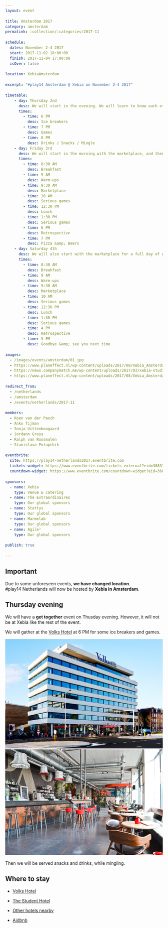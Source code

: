 ```yaml
---
layout: event

title: Amsterdam 2017
category: amsterdam
permalink: :collection/:categories/2017-11

schedule:
  dates: November 2-4 2017
  start: 2017-11-02 18:00:00
  finish: 2017-11-04 17:00:00
  isOver: false

location: XebiaAmsterdam

excerpt: "#play14 Amsterdam @ Xebia on November 2-4 2017"

timetable:
    - day: Thursday 2nd
      desc: We will start in the evening. We will learn to know each other and share a nice dinner all together.
      times:
        - time: 6 PM
          desc: Ice breakers
        - time: 7 PM
          desc: Games
        - time: 8 PM
          desc: Drinks / Snacks / Mingle
    - day: Friday 3rd
      desc: We will start in the morning with the marketplace, and then we will play games all day long.
      times:
        - time: 8:30 AM
          desc: Breakfast
        - time: 9 AM
          desc: Warm-ups
        - time: 9:30 AM
          desc: Marketplace
        - time: 10 AM
          desc: Serious games
        - time: 12:30 PM
          desc: Lunch
        - time: 1:30 PM
          desc: Serious games
        - time: 6 PM
          desc: Retrospective
        - time: 7 PM
          desc: Pizza &amp; Beers
    - day: Saturday 4th
      desc: We will also start with the marketplace for a full day of games. Whoever needs to catch a plane can leave earlier.
      times:
        - time: 8:30 AM
          desc: Breakfast
        - time: 9 AM
          desc: Warm-ups
        - time: 9:30 AM
          desc: Marketplace
        - time: 10 AM
          desc: Serious games
        - time: 12:30 PM
          desc: Lunch
        - time: 1:30 PM
          desc: Serious games
        - time: 4 PM
          desc: Retrospective
        - time: 5 PM
          desc: Goodbye &amp; see you next time

images:
  - /images/events/amsterdam/01.jpg
  - https://www.planeffect.nl/wp-content/uploads/2017/08/Xebia_Amsterdam_6.jpg
  - https://news.companymatch.me/wp-content/uploads/2017/03/xebia-studio.jpg
  - https://www.planeffect.nl/wp-content/uploads/2017/08/Xebia_Amsterdam_5.jpg

redirect_from:
  - /netherlands
  - /amsterdam
  - /events/netherlands/2017-11

members:
  - Koen van der Pasch
  - Anko Tijman
  - Sonja Uittenboogaard
  - Jordann Gross
  - Ralph van Roosmalen
  - Stanislava Potupchik

eventbrite: 
  site: https://play14-netherlands2017.eventbrite.com
  tickets-widget: https://www.eventbrite.com/tickets-external?eid=36837977382&ref=etckt
  countdown-widget: https://www.eventbrite.com/countdown-widget?eid=36837977382

sponsors:
  - name: Xebia
    type: Venue & catering
  - name: The Extraordinaires
    type: Our global sponsors
  - name: Stattys
    type: Our global sponsors
  - name: Marmelab
    type: Our global sponsors
  - name: Agile²
    type: Our global sponsors

publish: true

---
```


## Important

Due to some unforeseen events, **we have changed location**.  
#play14 Netherlands will now be hosted by **Xebia in Amsterdam**.

## Thursday evening

We will have a **get together** event on Thusday evening.
However, it will not be at Xebia like the rest of the event.

We will gather at the [Volks Hotel](https://www.volkshotel.nl/en/) at 6 PM for some ice breakers and games.

![Volks Hotel](/images/events/amsterdam/Volkshotel-01.jpg)
![Volks Hotel](/images/events/amsterdam/Volkshotel-02.jpg)

Then we will be served snacks and drinks, while mingling. 


## Where to stay

* <i class='fa fa-hotel fa-2x fa-fw'></i> [Volks Hotel](https://www.volkshotel.nl/en)
* <i class='fa fa-hotel fa-2x fa-fw'></i> [The Student Hotel](https://www.thestudenthotel.com/amsterdam-city/)
* <i class='fa fa-hotel fa-2x fa-fw'></i> [Other hotels nearby](https://www.google.nl/maps/search/hotels/@52.3540208,4.9035749,15z/data=!3m1!4b1)

* <i class='fa fa-globe fa-2x fa-fw'></i> [Aidbnb](https://www.airbnb.nl/s/Amsterdam/homes)
